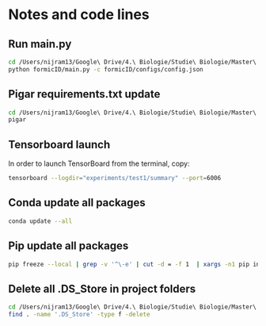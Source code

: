 # Notes and code lines

## Run main.py
```sh
cd /Users/nijram13/Google\ Drive/4.\ Biologie/Studie\ Biologie/Master\ Year\ 2/Internship\ CNN/8.\ FormicID/FormicID
python formicID/main.py -c formicID/configs/config.json
```

## Pigar requirements.txt update
```sh
cd /Users/nijram13/Google\ Drive/4.\ Biologie/Studie\ Biologie/Master\ Year\ 2/Internship\ CNN/8.\ FormicID/FormicID
pigar
```

## Tensorboard launch
In order to launch TensorBoard from the terminal, copy:
```sh
tensorboard --logdir="experiments/test1/summary" --port=6006
```

## Conda update all packages
```sh
conda update --all
```

## Pip update all packages
```sh
pip freeze --local | grep -v '^\-e' | cut -d = -f 1  | xargs -n1 pip install -U
```

## Delete all .DS_Store in project folders

```sh
cd /Users/nijram13/Google\ Drive/4.\ Biologie/Studie\ Biologie/Master\ Year\ 2/Internship\ CNN/8.\ FormicID/FormicID
find . -name '.DS_Store' -type f -delete
```
